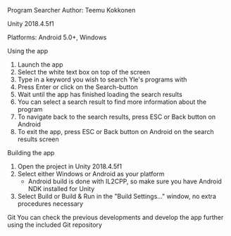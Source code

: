 Program Searcher
Author: Teemu Kokkonen

Unity 2018.4.5f1

Platforms: Android 5.0+, Windows

Using the app

1. Launch the app
2. Select the white text box on top of the screen
3. Type in a keyword you wish to search Yle's programs with
4. Press Enter or click on the Search-button
5. Wait until the app has finished loading the search results
6. You can select a search result to find more information about the program
7. To navigate back to the search results, press ESC or Back button on Android
8. To exit the app, press ESC or Back button on Android on the search results screen

Building the app

1. Open the project in Unity 2018.4.5f1
2. Select either Windows or Android as your platform
	- Android build is done with IL2CPP, so make sure you have Android NDK installed for Unity
3. Select Build or Build & Run in the "Build Settings..." window, no extra procedures necessary

Git
	You can check the previous developments and develop the app further using the included Git repository
